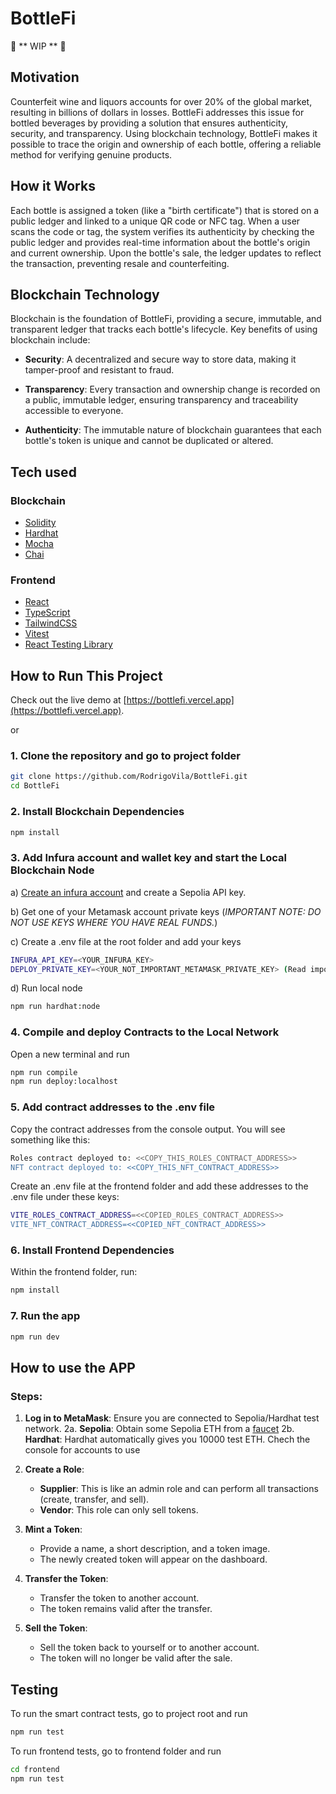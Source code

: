 # BottleFi

🚧 ** WIP ** 🚧

## Motivation

Counterfeit wine and liquors accounts for over 20% of the global market, resulting in billions of dollars in losses.
BottleFi addresses this issue for bottled beverages by providing a solution that ensures authenticity, security, and transparency. Using blockchain technology, BottleFi makes it possible to trace the origin and ownership of each bottle, offering a reliable method for verifying genuine products.

## How it Works

Each bottle is assigned a token (like a "birth certificate") that is stored on a public ledger and linked to a unique QR code or NFC tag. When a user scans the code or tag, the system verifies its authenticity by checking the public ledger and provides real-time information about the bottle's origin and current ownership. Upon the bottle's sale, the ledger updates to reflect the transaction, preventing resale and counterfeiting.

## Blockchain Technology

Blockchain is the foundation of BottleFi, providing a secure, immutable, and transparent ledger that tracks each bottle's lifecycle. Key benefits of using blockchain include:

- **Security**: A decentralized and secure way to store data, making it tamper-proof and resistant to fraud.

- **Transparency**: Every transaction and ownership change is recorded on a public, immutable ledger, ensuring transparency and traceability accessible to everyone.

- **Authenticity**: The immutable nature of blockchain guarantees that each bottle's token is unique and cannot be duplicated or altered.

## Tech used

### Blockchain

- [Solidity](https://soliditylang.org/)
- [Hardhat](https://hardhat.org/)
- [Mocha](https://mochajs.org/)
- [Chai](https://www.chaijs.com/)

### Frontend

- [React](https://reactjs.org/)
- [TypeScript](https://www.typescriptlang.org/)
- [TailwindCSS](https://tailwindcss.com/)
- [Vitest](https://vitest.dev/)
- [React Testing Library](https://testing-library.com/docs/react-testing-library/intro/)

## How to Run This Project

Check out the live demo at [https://bottlefi.vercel.app](https://bottlefi.vercel.app).

or

### 1. Clone the repository and go to project folder

```sh
git clone https://github.com/RodrigoVila/BottleFi.git
cd BottleFi
```

### 2. Install Blockchain Dependencies

```sh
npm install
```

### 3. Add Infura account and wallet key and start the Local Blockchain Node

a) [Create an infura account](https://developer.metamask.io/) and create a Sepolia API key.

b) Get one of your Metamask account private keys (_IMPORTANT NOTE: DO NOT USE KEYS WHERE YOU HAVE REAL FUNDS._)

c) Create a .env file at the root folder and add your keys

```sh
INFURA_API_KEY=<YOUR_INFURA_KEY>
DEPLOY_PRIVATE_KEY=<YOUR_NOT_IMPORTANT_METAMASK_PRIVATE_KEY> (Read important note above)
```

d) Run local node

```sh
npm run hardhat:node
```

### 4. Compile and deploy Contracts to the Local Network

Open a new terminal and run

```sh
npm run compile
npm run deploy:localhost
```

### 5. Add contract addresses to the .env file

Copy the contract addresses from the console output. You will see something like this:

```sh
Roles contract deployed to: <<COPY_THIS_ROLES_CONTRACT_ADDRESS>>
NFT contract deployed to: <<COPY_THIS_NFT_CONTRACT_ADDRESS>>
```

Create an .env file at the frontend folder and add these addresses to the .env file under these keys:

```sh
VITE_ROLES_CONTRACT_ADDRESS=<<COPIED_ROLES_CONTRACT_ADDRESS>>
VITE_NFT_CONTRACT_ADDRESS=<<COPIED_NFT_CONTRACT_ADDRESS>>
```

### 6. Install Frontend Dependencies

Within the frontend folder, run:

```sh
npm install
```

### 7. Run the app

```sh
npm run dev
```

## How to use the APP

### Steps:

1. **Log in to MetaMask**: Ensure you are connected to Sepolia/Hardhat test network.
   2a. **Sepolia**: Obtain some Sepolia ETH from a [faucet](https://www.coingecko.com/learn/sepolia-eth)
   2b. **Hardhat**: Hardhat automatically gives you 10000 test ETH. Chech the console for accounts to use

2. **Create a Role**:

   - **Supplier**: This is like an admin role and can perform all transactions (create, transfer, and sell).
   - **Vendor**: This role can only sell tokens.

3. **Mint a Token**:

   - Provide a name, a short description, and a token image.
   - The newly created token will appear on the dashboard.

4. **Transfer the Token**:

   - Transfer the token to another account.
   - The token remains valid after the transfer.

5. **Sell the Token**:
   - Sell the token back to yourself or to another account.
   - The token will no longer be valid after the sale.

## Testing

To run the smart contract tests, go to project root and run

```sh
npm run test
```

To run frontend tests, go to frontend folder and run

```sh
cd frontend
npm run test
```
